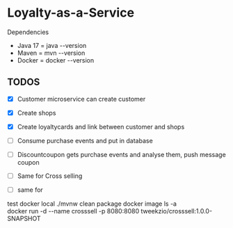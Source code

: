 # Loyalty-as-a-Service
Dependencies
- Java 17 = java --version
- Maven = mvn --version
- Docker = docker --version

## TODOS
- [x] Customer microservice can create customer
- [x] Create shops
- [x] Create loyaltycards and link between customer and shops
- [ ] Consume purchase events and put in database
- [ ] Discountcoupon gets purchase events and analyse them, push message coupon
- [ ] Same for Cross selling
- [ ] same for 


test docker local
./mvnw clean package
docker image ls -a    
docker run -d --name crosssell -p 8080:8080 tweekzio/crosssell:1.0.0-SNAPSHOT
